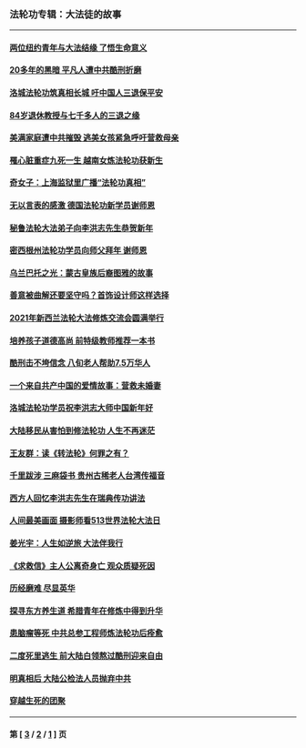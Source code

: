 ### 法轮功专辑：大法徒的故事
---
#### [两位纽约青年与大法结缘 了悟生命意义](../../pages/nf1147481/n14002785.md?08010430) 
#### [20多年的黑暗 平凡人遭中共酷刑折磨](../../pages/nf1147481/n13997976.md?08010430) 
#### [洛城法轮功筑真相长城 吁中国人三退保平安](../../pages/nf1147481/n13892471.md?08010430) 
#### [84岁退休教授与七千多人的三退之缘](../../pages/nf1147481/n13796650.md?08010430) 
#### [美满家庭遭中共摧毁 逃美女孩紧急呼吁营救母亲](../../pages/nf1147481/n13792859.md?08010430) 
#### [罹心脏重症九死一生 越南女炼法轮功获新生](../../pages/nf1147481/n13732766.md?08010430) 
#### [奇女子：上海监狱里广播“法轮功真相”](../../pages/nf1147481/n13726443.md?08010430) 
#### [无以言表的感激 德国法轮功新学员谢师恩](../../pages/nf1147481/n13543790.md?08010430) 
#### [秘鲁法轮大法弟子向李洪志先生恭贺新年](../../pages/nf1147481/n13540182.md?08010430) 
#### [密西根州法轮功学员向师父拜年 谢师恩](../../pages/nf1147481/n13538183.md?08010430) 
#### [乌兰巴托之光：蒙古皇族后裔图雅的故事](../../pages/nf1147481/n13155759.md?08010430) 
#### [善意被曲解还要坚守吗？首饰设计师这样选择](../../pages/nf1147481/n13077575.md?08010430) 
#### [2021年新西兰法轮大法修炼交流会圆满举行](../../pages/nf1147481/n13033149.md?08010430) 
#### [培养孩子道德高尚 前特级教师推荐一本书](../../pages/nf1147481/n12938640.md?08010430) 
#### [酷刑击不垮信念 八旬老人帮助7.5万华人](../../pages/nf1147481/n12880712.md?08010430) 
#### [一个来自共产中国的爱情故事：营救未婚妻](../../pages/nf1147481/n12778386.md?08010430) 
#### [洛城法轮功学员祝李洪志大师中国新年好](../../pages/nf1147481/n12724685.md?08010430) 
#### [大陆移民从害怕到修法轮功 人生不再迷茫](../../pages/nf1147481/n12414325.md?08010430) 
#### [王友群：读《转法轮》何罪之有？](../../pages/nf1147481/n12408647.md?08010430) 
#### [千里跋涉 三麻袋书 贵州古稀老人台湾传福音](../../pages/nf1147481/n12198750.md?08010430) 
#### [西方人回忆李洪志先生在瑞典传功讲法](../../pages/nf1147481/n12099607.md?08010430) 
#### [人间最美画面 摄影师看513世界法轮大法日](../../pages/nf1147481/n12094118.md?08010430) 
#### [姜光宇：人生如逆旅 大法伴我行](../../pages/nf1147481/n12088664.md?08010430) 
#### [《求救信》主人公离奇身亡 观众质疑死因](../../pages/nf1147481/n11845215.md?08010430) 
#### [历经磨难 尽显英华](../../pages/nf1147481/n11723297.md?08010430) 
#### [探寻东方养生道 希腊青年在修炼中得到升华](../../pages/nf1147481/n11494502.md?08010430) 
#### [患脑瘤等死 中共总参工程师炼法轮功后痊愈](../../pages/nf1147481/n11466682.md?08010430) 
#### [二度死里逃生 前大陆白领熬过酷刑迎来自由](../../pages/nf1147481/n11368594.md?08010430) 
#### [明真相后 大陆公检法人员抛弃中共](../../pages/nf1147481/n11358618.md?08010430) 
#### [穿越生死的团聚](../../pages/nf1147481/n11258922.md?08010430) 

---
#### 第 [ [3](./3.md?08010430) / [2](./2.md?08010430) / [1](./1.md?08010430) ] 页
